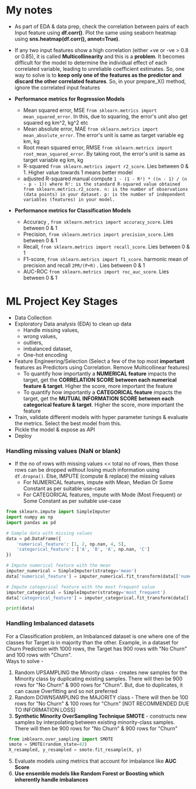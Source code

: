 # My notes

- As part of EDA & data prep, check the correlation between pairs of each Input feature using **df.corr()**. Plot the same using seaborn heatmap using **sns.heatmap(df.corr(), annot=True)**.
- If any two input features show a high correlation (either +ve or -ve > 0.8 or 0.85), it is called **Multicollinearity** and this is a **problem**. It becomes difficult for the model to determine the individual effect of each correlated variable, leading to unreliable coefficient estimates. So, one way to solve is to **keep only one of the features as the predictor and discard the other correlated features**. So, in your prepare_X() method, ignore the correlated input features

- **Performance metrics for Regression Models**
  - Mean squared error, MSE `from sklearn.metrics import mean_squared_error`. In this, due to squaring, the error's unit also get squared eg km^2, kg^2 etc
  - Mean absolute error, MAE `from sklearn.metrics import mean_absolute_error`. The error's unit is same as target variable eg km, kg
  - Root mean squared error, RMSE `from sklearn.metrics import root_mean_squared_error`. By taking root, the error's unit is same as target variable eg km, kg
  - R-squared `from sklearn.metrics import r2_score`. Lies between 0 & 1. Higher value towards 1 means better model
  - adjusted R-squared manual compute `1 - (1 - R²) * ((n - 1) / (n - p - 1)) where R²: is the standard R-squared value obtained from sklearn.metrics.r2_score.
n: is the number of observations (data points) in your dataset.
p: is the number of independent variables (features) in your model.`

- **Performance metrics for Classification Models**
  - Accuracy , `from sklearn.metrics import accuracy_score`. Lies between 0 & 1
  - Precision, `from sklearn.metrics import precision_score`. Lies between 0 & 1
  - Recall, `from sklearn.metrics import recall_score`. Lies between 0 & 1
  - F1-score, `from sklearn.metrics import f1_score`. harmonic mean of precision and recall `2PR/(P+R)` . Lies between 0 & 1
  - AUC-ROC `from sklearn.metrics import roc_auc_score`. Lies between 0 & 1

# **ML Project Key Stages**
- Data Collection
- Exploratory Data analysis (EDA) to clean up data
    - Handle missing values,
    - wrong values,
    - outliers,
    - imbalanced dataset,
    - One-hot encoding
- Feature Engineering/Selection (Select a few of the top most **important** features as Predictors using Correlation. Remove Multicollinear features)
    - To quantify how importantly a **NUMERICAL feature** impacts the target, get the **CORRELATION SCORE between each numerical feature & target**. Higher the score, more important the feature
    - To quantify how importantly a **CATEGORICAL feature** impacts the target, get the **MUTUAL INFORMATION SCORE between each categorical feature & target**. Higher the score, more important the feature
- Train, validate different models with hyper parameter tunings & evaluate the metrics. Select the best model from this.
- Pickle the model & expose as API
- Deploy

### Handling missing values (NaN or blank) ###
- If the no of rows with missing values << total no of rows, then those rows can be dropped without losing much information using `df.dropna()`. Else, IMPUTE (compute & replace) the missing values
  - For NUMERICAL features, impute with Mean, Median Or Some Constant as per suitable use-case
  - For CATEGORICAL features, impute with Mode (Most Frequent) or Some Constant as per suitable use-case

```Python
from sklearn.impute import SimpleImputer
import numpy as np
import pandas as pd

# Sample data with missing values
data = pd.DataFrame({
    'numerical_feature': [1, 2, np.nan, 4, 5],
    'categorical_feature': ['A', 'B', 'A', np.nan, 'C']
})

# Impute numerical feature with the mean
imputer_numerical = SimpleImputer(strategy='mean')
data['numerical_feature'] = imputer_numerical.fit_transform(data[['numerical_feature']])

# Impute categorical feature with the most frequent value
imputer_categorical = SimpleImputer(strategy='most_frequent')
data['categorical_feature'] = imputer_categorical.fit_transform(data[['categorical_feature']])

print(data)
```

### Handling Imbalanced datasets ###
For a Classification problem, an Imbalanced dataset is one where one of the classes for Target is in majority than the other. Example, in a dataset for Churn Prediction with 1000 rows, the Target has 900 rows with "No Churn" and 100 rows with "Churn".  
Ways to solve -
1. Random UPSAMPLING the Minority class - creates new samples for the Minority class by duplicating existing samples. There will then be 900 rows for "No Churn" & 900 rows for "Churn". But, due to duplicates, it can cause Overfitting and so not preferred
2. Random DOWNSAMPLING the MAJORITY class - There will then be 100 rows for "No Churn" & 100 rows for "Churn" [NOT RECOMMENDED DUE TO INFORMATION LOSS]
3. **Synthetic Minority OverSampling Technique SMOTE** - constructs new samples by interpolating between existing minority-class samples. There will then be 900 rows for "No Churn" & 900 rows for "Churn"
  ```Python
   from imblearn.over_sampling import SMOTE
   smote = SMOTE(random_state=42)
   X_resampled, y_resampled = smote.fit_resample(X, y)
  ```
5. Evaluate models using metrics that account for imbalance like **AUC Score**
6. **Use ensemble models like Random Forest or Boosting which inherently handle imbalances**

